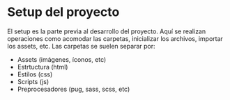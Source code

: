 # Setup del proyecto

El setup es la parte previa al desarrollo del proyecto. Aquí se realizan operaciones como acomodar las carpetas, inicializar los archivos, importar los assets, etc. Las carpetas se suelen separar por:

- Assets (imágenes, íconos, etc)
- Estrtuctura (html)
- Estilos (css)
- Scripts (js)
- Preprocesadores (pug, sass, scss, etc)
